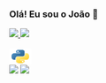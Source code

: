 ### Olá! Eu sou o João 👋

<div>
  <a href = "https:beacons.ai/joa-mendonca">
  <img height = "180em" src = "https://github-readme-stats.vercel.app/api?username=joa-mendonca&show_icons=true&theme=dark&include_all_commits=true&count_private=true"/>
  <img height = "180em" src="https://github-readme-stats.vercel.app/api/top-langs/?username=joa-mendonca&layout=compact&langs_count=16&theme=dark"/>
    
<div style="display: inline_block"><br>
   <img align="center" alt="Joao-Python" height="30" width="40" src="https://raw.githubusercontent.com/devicons/devicon/master/icons/python/python-original.svg">
</div>



<div> 
  <a href = "mailto:joaok81mendonca@hotmail.com"><img src="https://img.shields.io/badge/-Gmail-%23333?style=for-the-badge&logo=gmail&logoColor=white" target="_blank"></a>
  <a href="https://www.linkedin.com/in/
jao-mendonca" target="_blank"><img src="https://img.shields.io/badge/-LinkedIn-%230077B5?style=for-the-badge&logo=linkedin&logoColor=white" target="_blank"></a> 
  
</div>







